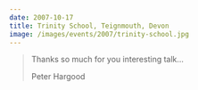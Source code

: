 ```yaml
---
date: 2007-10-17
title: Trinity School, Teignmouth, Devon
image: /images/events/2007/trinity-school.jpg
---
```


> Thanks so much for you interesting talk...
> 
> <footer>Peter Hargood</footer>
